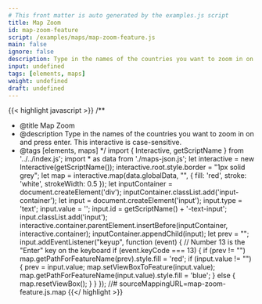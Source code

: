 ```yaml
---
# This front matter is auto generated by the examples.js script
title: Map Zoom
id: map-zoom-feature
script: /examples/maps/map-zoom-feature.js
main: false
ignore: false
description: Type in the names of the countries you want to zoom in on and press enter. This interactive is case-sensitive.
input: undefined
tags: [elements, maps]
weight: undefined
draft: undefined
---
```


{{< highlight javascript >}}
/**
* @title Map Zoom
* @description Type in the names of the countries you want to zoom in on and press enter. This interactive is case-sensitive.
* @tags [elements, maps]
*/
import { Interactive, getScriptName } from '../../index.js';
import * as data from './maps-json.js';
let interactive = new Interactive(getScriptName());
interactive.root.style.border = "1px solid grey";
let map = interactive.map(data.globalData, "", { fill: 'red',
    stroke: 'white',
    strokeWidth: 0.5 });
let inputContainer = document.createElement('div');
inputContainer.classList.add('input-container');
let input = document.createElement('input');
input.type = 'text';
input.value = '';
input.id = getScriptName() + '-text-input';
input.classList.add('input');
interactive.container.parentElement.insertBefore(inputContainer, interactive.container);
inputContainer.appendChild(input);
let prev = "";
input.addEventListener("keyup", function (event) {
    // Number 13 is the "Enter" key on the keyboard
    if (event.keyCode === 13) {
        if (prev != "")
            map.getPathForFeatureName(prev).style.fill = 'red';
        if (input.value != "") {
            prev = input.value;
            map.setViewBoxToFeature(input.value);
            map.getPathForFeatureName(input.value).style.fill = 'blue';
        }
        else {
            map.resetViewBox();
        }
    }
});
//# sourceMappingURL=map-zoom-feature.js.map
{{</ highlight >}}

